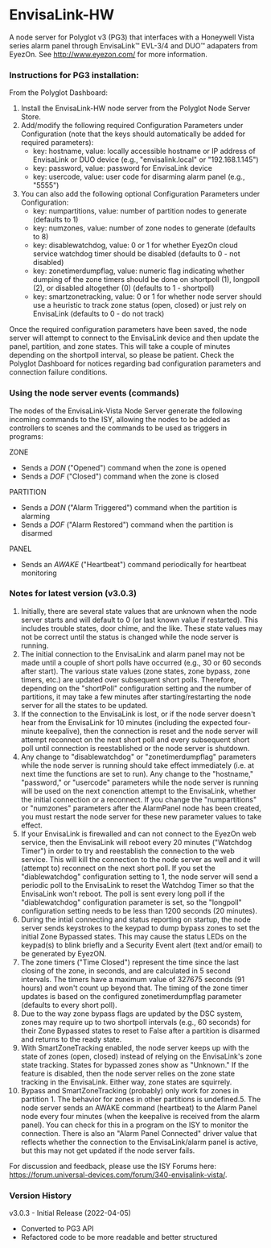 # EnvisaLink-HW
A node server for Polyglot v3 (PG3) that interfaces with a Honeywell Vista series alarm panel through EnvisaLink™ EVL-3/4 and DUO™ adapaters from EyezOn. See http://www.eyezon.com/ for more information.

### Instructions for PG3 installation:
From the Polyglot Dashboard:
1. Install the EnvisaLink-HW node server from the Polyglot Node Server Store.
2. Add/modify the following required Configuration Parameters under Configuration (note that the keys should automatically be added for required parameters):
    - key: hostname, value: locally accessible hostname or IP address of EnvisaLink or DUO device (e.g., "envisalink.local" or "192.168.1.145")
    - key: password, value: password for EnvisaLink device
    - key: usercode, value: user code for disarming alarm panel (e.g., "5555")
3. You can also add the following optional Configuration Parameters under Configuration:
    - key: numpartitions, value: number of partition nodes to generate (defaults to 1)
    - key: numzones, value: number of zone nodes to generate (defaults to 8)
    - key: disablewatchdog, value: 0 or 1 for whether EyezOn cloud service watchdog timer should be disabled (defaults to 0 - not disabled)
    - key: zonetimerdumpflag, value: numeric flag indicating whether dumping of the zone timers should be done on shortpoll (1), longpoll (2), or disabled altogether (0) (defaults to 1 - shortpoll)
    - key: smartzonetracking, value: 0 or 1 for whether node server should use a heuristic to track zone status (open, closed) or just rely on EnvisaLink (defaults to 0 - do not track)
    
Once the required configuration parameters have been saved, the node server will attempt to connect to the EnvisaLink device and then update the panel, partition, and zone states. This will take a couple of minutes depending on the shortpoll interval, so please be patient. Check the Polyglot Dashboard for notices regarding bad configuration parameters and connection failure conditions.

### Using the node server events (commands)
The nodes of the EnvisaLink-Vista Node Server generate the following incoming commands to the ISY, allowing the nodes to be added as controllers to scenes and the commands to be used as triggers in programs:

ZONE
- Sends a *DON* ("Opened") command when the zone is opened
- Sends a *DOF* ("Closed") command when the zone is closed

PARTITION
- Sends a *DON* ("Alarm Triggered") command when the partition is alarming
- Sends a *DOF* ("Alarm Restored") command when the partition is disarmed

PANEL
- Sends an *AWAKE* ("Heartbeat") command periodically for heartbeat monitoring

### Notes for latest version (v3.0.3)

1. Initially, there are several state values that are unknown when the node server starts and will default to 0 (or last known value if restarted). This includes trouble states, door chime, and the like. These state values may not be correct until the status is changed while the node server is running.
2. The initial connection to the EnvisaLink and alarm panel may not be made until a couple of short polls have occurred (e.g., 30 or 60 seconds after start). The various state values (zone states, zone bypass, zone timers, etc.) are updated over subsequent short polls. Therefore, depending on the "shortPoll" configuration setting and the number of partitions, it may take a few minutes after starting/restarting the node server for all the states to be updated.
3. If the connection to the EnvisaLink is lost, or if the node server doesn't hear from the EnvisaLink for 10 minutes (including the expected four-minute keepalive), then the connection is reset and the node server will attempt reconnect on the next short poll and every subsequent short poll until connection is reestablished or the node server is shutdown.
4. Any change to "disablewatchdog" or "zonetimerdumpflag" parameters while the node server is running should take effect immediately (i.e. at next time the functions are set to run). Any change to the "hostname," "password," or "usercode" parameters while the node server is running will be used on the next conenction attempt to the EnvisaLink, whether the initial connection or a reconnect. If you change the "numpartitions" or "numzones" parameters after the AlarmPanel node has been created, you must restart the node server for these new parameter values to take effect.
5. If your EnvisaLink is firewalled and can not connect to the EyezOn web service, then the EnvisaLink will reboot every 20 minutes ("Watchdog Timer") in order to try and reestablish the connection to the web service. This will kill the connection to the node server as well and it will (attempt to) reconnect on the next short poll. If you set the "diablewatchdog" configuration setting to 1, the node server will send a periodic poll to the EnvisaLink to reset the Watchdog Timer so that the EnvisaLink won't reboot. The poll is sent every long poll if the "diablewatchdog" configuration parameter is set, so the "longpoll" configuration setting needs to be less than 1200 seconds (20 minutes).
6. During the intial connecting and status reporting on startup, the node server sends keystrokes to the keypad to dump bypass zones to set the initial Zone Bypassed states. This may cause the status LEDs on the keypad(s) to blink briefly and a Security Event alert (text and/or email) to be generated by EyezON.
7. The zone timers ("Time Closed") represent the time since the last closing of the zone, in seconds, and are calculated in 5 second intervals. The timers have a maximum value of 327675 seconds (91 hours) and won't count up beyond that. The timing of the zone timer updates is based on the configured zonetimerdumpflag parameter (defaults to every short poll).  
11. Due to the way zone bypass flags are updated by the DSC system, zones may require up to two shortpoll intervals (e.g., 60 seconds) for their Zone Bypassed states to reset to False after a partition is disarmed and returns to the ready state.
8. With SmartZoneTracking enabled, the node server keeps up with the state of zones (open, closed) instead of relying on the EnvisaLink's zone state tracking. States for bypassed zones show as "Unknown." If the feature is disabled, then the node server relies on the zone state tracking in the EnvisaLink. Either way, zone states are squirrely.
9. Bypass and SmartZoneTracking (probably) only work for zones in partition 1. The behavior for zones in other partitions is undefined.5. The node server sends an AWAKE command (heartbeat) to the Alarm Panel node every four minutes (when the keepalive is received from the alarm panel). You can check for this in a program on the ISY to monitor the connection. There is also an "Alarm Panel Connected" driver value that reflects whether the connection to the EnvisaLink/alarm panel is active, but this may not get updated if the node server fails.

For discussion and feedback, please use the ISY Forums here: https://forum.universal-devices.com/forum/340-envisalink-vista/.

### Version History
v3.0.3 - Initial Release (2022-04-05)
- Converted to PG3 API
- Refactored code to be more readable and better structured
